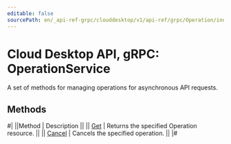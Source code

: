 ```yaml
---
editable: false
sourcePath: en/_api-ref-grpc/clouddesktop/v1/api-ref/grpc/Operation/index.md
---
```


# Cloud Desktop API, gRPC: OperationService

A set of methods for managing operations for asynchronous API requests.

## Methods

#|
||Method | Description ||
|| [Get](get.md) | Returns the specified Operation resource. ||
|| [Cancel](cancel.md) | Cancels the specified operation. ||
|#